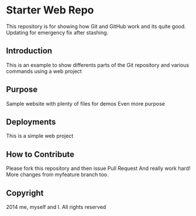 # Starter Web Repo

This repository is for showing how Git and GitHub work
and its quite good. Updating for emergency fix after stashing. 

## Introduction

This is an example to show differents parts of the Git repository and various commands using a web project

## Purpose

Sample website with plenty of files for demos
Even more purpose

## Deployments
This is a simple web project

## How to Contribute

Please fork this repository and then issue Pull Request
And really work hard!
More changes from myfeature branch too. 

## Copyright

2014 me, myself and I. All rights reserved
